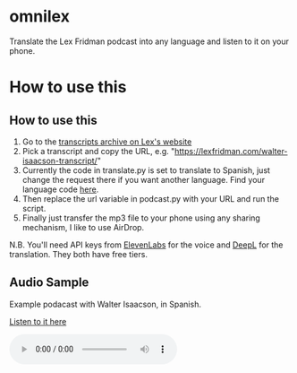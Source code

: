 # omnilex
Translate the Lex Fridman podcast into any language and listen to it on your phone. 

# How to use this
## How to use this
1. Go to the [transcripts archive on Lex's website](https://lexfridman.com/category/transcripts/)
2. Pick a transcript and copy the URL, e.g. "https://lexfridman.com/walter-isaacson-transcript/"
3. Currently the code in translate.py is set to translate to Spanish, just change the request there if you want another language. Find your language code [here](https://www.deepl.com/docs-api/translate-text).
4. Then replace the url variable in podcast.py with your URL and run the script.
5. Finally just transfer the mp3 file to your phone using any sharing mechanism, I like to use AirDrop.

N.B. You'll need API keys from [ElevenLabs](elevenlabs.io) for the voice and [DeepL](deepl.com) for the translation. They both have free tiers.

## Audio Sample
Example podacast with Walter Isaacson, in Spanish.

[Listen to it here](audio_files/final_walter_ES.mp3)

<audio controls>
  <source src="audio_files/walter_isaacson_spanish.mp3" type="audio/mp3">
  Your browser does not support the audio element.
</audio>
